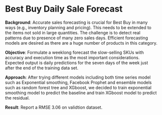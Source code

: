 # Best Buy Daily Sale Forecast

**Background**: Accurate sales forecasting is crucial for Best Buy in many ways (e.g., inventory planning and pricing). This needs to be extended to the items not sold in large quantities. The challenge is to detect real patterns due to presence of many zero sales days. Efficient forecasting models are desired as there are a huge number of products in this category.

**Objective**: Formulate a weeklong forecast the slow-selling SKUs with accuracy and execution time as the most important considerations. Expected output is daily predictions for the seven days of the week just after the end of the training data set.

**Approach**: After trying different models including both time series model such as Exponential smoothing, Facebook Prophet and ensemble models such as random forest tree and XGboost, we decided to train exponential smoothing model to predict the baseline and train XGboost model to predict the residual.

**Result**: Report a RMSE 3.06 on validtion dataset.
